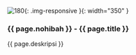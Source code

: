 ---
---

![180](/static/img/hibahcms/180.png){: .img-responsive }{: width="350" }

### {{ page.nohibah }} - {{ page.title }}

{{ page.deskripsi }}
